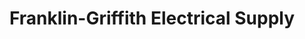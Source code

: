 ---
title: "Franklin-Griffith Electrical Supply"
url: /trenton/franklin-griffith-electrical-supply/
shop: Eisenwaren
---